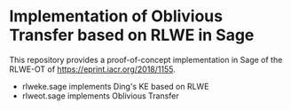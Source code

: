 # Implementation of Oblivious Transfer based on RLWE in Sage
This repository provides a proof-of-concept implementation in Sage of the RLWE-OT of https://eprint.iacr.org/2018/1155.

- rlweke.sage implements Ding's KE based on RLWE
- rlweot.sage implements Oblivious Transfer
